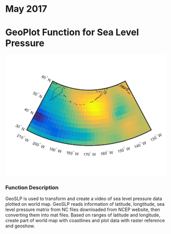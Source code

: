 # May 2017
# GeoPlot Function for Sea Level Pressure

![image](Fig/GeoSlp_1.jpg)

### Function Description

GeoSLP is used to transform and create a video of sea level pressure data plotted on world map. GeoSLP reads information of latitude, longtitude, sea level pressure matrix from NC files downloaded from NCEP website, then  converting them into mat files. Based on ranges of latitude and longitude, create part of world map with coastlines and plot data with raster reference and geoshow.
